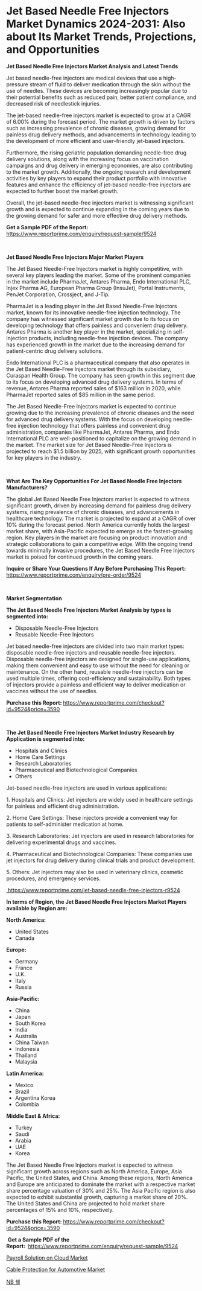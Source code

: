 <p><h1>Jet Based Needle Free Injectors Market Dynamics 2024-2031: Also about Its Market Trends, Projections, and Opportunities</h1></p><p><strong>Jet Based Needle Free Injectors Market Analysis and Latest Trends</strong></p>
<p><p>Jet based needle-free injectors are medical devices that use a high-pressure stream of fluid to deliver medication through the skin without the use of needles. These devices are becoming increasingly popular due to their potential benefits such as reduced pain, better patient compliance, and decreased risk of needlestick injuries.</p><p>The jet-based needle-free injectors market is expected to grow at a CAGR of 6.00% during the forecast period. The market growth is driven by factors such as increasing prevalence of chronic diseases, growing demand for painless drug delivery methods, and advancements in technology leading to the development of more efficient and user-friendly jet-based injectors.</p><p>Furthermore, the rising geriatric population demanding needle-free drug delivery solutions, along with the increasing focus on vaccination campaigns and drug delivery in emerging economies, are also contributing to the market growth. Additionally, the ongoing research and development activities by key players to expand their product portfolio with innovative features and enhance the efficiency of jet-based needle-free injectors are expected to further boost the market growth.</p><p>Overall, the jet-based needle-free injectors market is witnessing significant growth and is expected to continue expanding in the coming years due to the growing demand for safer and more effective drug delivery methods.</p></p>
<p><strong>Get a Sample PDF of the Report:&nbsp;</strong> <a href="https://www.reportprime.com/enquiry/request-sample/9524">https://www.reportprime.com/enquiry/request-sample/9524</a></p>
<p>&nbsp;</p>
<p><strong>Jet Based Needle Free Injectors Major Market Players</strong></p>
<p><p>The Jet Based Needle-Free Injectors market is highly competitive, with several key players leading the market. Some of the prominent companies in the market include PharmaJet, Antares Pharma, Endo International PLC, Injex Pharma AG, European Pharma Group (InsuJet), Portal Instruments, PenJet Corporation, Crossject, and J-Tip.</p><p>PharmaJet is a leading player in the Jet Based Needle-Free Injectors market, known for its innovative needle-free injection technology. The company has witnessed significant market growth due to its focus on developing technology that offers painless and convenient drug delivery. Antares Pharma is another key player in the market, specializing in self-injection products, including needle-free injection devices. The company has experienced growth in the market due to the increasing demand for patient-centric drug delivery solutions.</p><p>Endo International PLC is a pharmaceutical company that also operates in the Jet Based Needle-Free Injectors market through its subsidiary, Curaspan Health Group. The company has seen growth in this segment due to its focus on developing advanced drug delivery systems. In terms of revenue, Antares Pharma reported sales of $163 million in 2020, while PharmaJet reported sales of $85 million in the same period.</p><p>The Jet Based Needle-Free Injectors market is expected to continue growing due to the increasing prevalence of chronic diseases and the need for advanced drug delivery systems. With the focus on developing needle-free injection technology that offers painless and convenient drug administration, companies like PharmaJet, Antares Pharma, and Endo International PLC are well-positioned to capitalize on the growing demand in the market. The market size for Jet Based Needle-Free Injectors is projected to reach $1.5 billion by 2025, with significant growth opportunities for key players in the industry.</p></p>
<p>&nbsp;</p>
<p><strong>What Are The Key Opportunities For Jet Based Needle Free Injectors Manufacturers?</strong></p>
<p><p>The global Jet Based Needle Free Injectors market is expected to witness significant growth, driven by increasing demand for painless drug delivery systems, rising prevalence of chronic diseases, and advancements in healthcare technology. The market is projected to expand at a CAGR of over 10% during the forecast period. North America currently holds the largest market share, with Asia-Pacific expected to emerge as the fastest-growing region. Key players in the market are focusing on product innovation and strategic collaborations to gain a competitive edge. With the ongoing trend towards minimally invasive procedures, the Jet Based Needle Free Injectors market is poised for continued growth in the coming years.</p></p>
<p><strong>Inquire or Share Your Questions If Any Before Purchasing This Report:</strong> <a href="https://www.reportprime.com/enquiry/pre-order/9524">https://www.reportprime.com/enquiry/pre-order/9524</a></p>
<p>&nbsp;</p>
<p><strong>Market Segmentation</strong></p>
<p><strong>The Jet Based Needle Free Injectors Market Analysis by types is segmented into:</strong></p>
<p><ul><li>Disposable Needle-Free Injectors</li><li>Reusable Needle-Free Injectors</li></ul></p>
<p><p>Jet based needle-free injectors are divided into two main market types: disposable needle-free injectors and reusable needle-free injectors. Disposable needle-free injectors are designed for single-use applications, making them convenient and easy to use without the need for cleaning or maintenance. On the other hand, reusable needle-free injectors can be used multiple times, offering cost-efficiency and sustainability. Both types of injectors provide a painless and efficient way to deliver medication or vaccines without the use of needles.</p></p>
<p><strong>Purchase this Report:&nbsp;</strong><a href="https://www.reportprime.com/checkout?id=9524&price=3590">https://www.reportprime.com/checkout?id=9524&price=3590</a></p>
<p>&nbsp;</p>
<p><strong>The Jet Based Needle Free Injectors Market Industry Research by Application is segmented into:</strong></p>
<p><ul><li>Hospitals and Clinics</li><li>Home Care Settings</li><li>Research Laboratories</li><li>Pharmaceutical and Biotechnological Companies</li><li>Others</li></ul></p>
<p><p>Jet-based needle-free injectors are used in various applications:</p><p>1. Hospitals and Clinics: Jet injectors are widely used in healthcare settings for painless and efficient drug administration.</p><p>2. Home Care Settings: These injectors provide a convenient way for patients to self-administer medication at home.</p><p>3. Research Laboratories: Jet injectors are used in research laboratories for delivering experimental drugs and vaccines.</p><p>4. Pharmaceutical and Biotechnological Companies: These companies use jet injectors for drug delivery during clinical trials and product development.</p><p>5. Others: Jet injectors may also be used in veterinary clinics, cosmetic procedures, and emergency services.</p></p>
<p><a href="https://www.reportprime.com/jet-based-needle-free-injectors-r9524">&nbsp;https://www.reportprime.com/jet-based-needle-free-injectors-r9524</a></p>
<p><strong>In terms of Region, the Jet Based Needle Free Injectors Market Players available by Region are:</strong></p>
<p>
    <p> <strong> North America: </strong>
        <ul>
            <li>United States</li>
            <li>Canada</li>
        </ul>
        </p> 
    <p> <strong> Europe: </strong>
        <ul>
            <li>Germany</li>
            <li>France</li>
            <li>U.K.</li>
            <li>Italy</li>
            <li>Russia</li>
        </ul>
        </p> 
    <p> <strong> Asia-Pacific: </strong>
        <ul>
            <li>China</li>
            <li>Japan</li>
            <li>South Korea</li>
            <li>India</li>
            <li>Australia</li>
            <li>China Taiwan</li>
            <li>Indonesia</li>
            <li>Thailand</li>
            <li>Malaysia</li>
        </ul>
        </p> 
    <p> <strong> Latin America: </strong>
        <ul>
            <li>Mexico</li>
            <li>Brazil</li>
            <li>Argentina Korea</li>
            <li>Colombia</li>
        </ul>
        </p> 
    <p> <strong> Middle East & Africa: </strong>
        <ul>
            <li>Turkey</li>
            <li>Saudi</li>
            <li>Arabia</li>
            <li>UAE</li>
            <li>Korea</li>
        </ul>
    </p>
    </p>
<p><p>The Jet Based Needle Free Injectors market is expected to witness significant growth across regions such as North America, Europe, Asia Pacific, the United States, and China. Among these regions, North America and Europe are anticipated to dominate the market with a respective market share percentage valuation of 30% and 25%. The Asia Pacific region is also expected to exhibit substantial growth, capturing a market share of 20%. The United States and China are projected to hold market share percentages of 15% and 10%, respectively.</p></p>
<p><strong>Purchase this Report: </strong><a href="https://www.reportprime.com/checkout?id=9524&price=3590">https://www.reportprime.com/checkout?id=9524&price=3590</a></p>
<p>&nbsp;<strong>Get a Sample PDF of the Report:&nbsp;&nbsp;</strong><a href="https://www.reportprime.com/enquiry/request-sample/9524">https://www.reportprime.com/enquiry/request-sample/9524</a></p>
<p><strong></strong></p>
<p><p><a href="https://view.publitas.com/reportprime-1/analyzing-payroll-solution-on-cloud-market-dynamics-and-growth-drivers-and-forecasted-for-period-from-2024-to-2031/">Payroll Solution on Cloud Market</a></p><p><a href="https://view.publitas.com/reportprime-1/insights-into-the-cable-protection-for-automotive-market-size-which-is-expanding-with-a-4-cagr-from-2024-2031/">Cable Protection for Automotive Market</a></p><p><a href="https://github.com/nigaleamar09/Market-Research-Report-List-1/blob/main/8123891103116.md">NB 쉘</a></p></p>